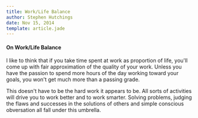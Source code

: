 ```yaml
---
title: Work/Life Balance
author: Stephen Hutchings
date: Nov 15, 2014
template: article.jade
---
```


#### On Work/Life Balance

I like to think that if you take time spent at work as proportion of life, you'll come up with fair approximation of the quality of your work. Unless you have the passion to spend more hours of the day working toward your goals, you won't get much more than a passing grade.

This doesn't have to be the hard work it appears to be. All sorts of activities will drive you to work better and to work smarter. Solving problems, judging the flaws and successes in the solutions of others and simple conscious obversation all fall under this umbrella.
